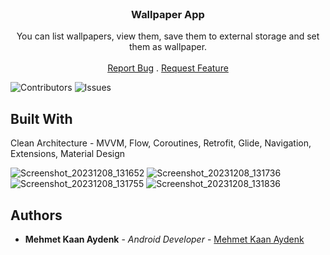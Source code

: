 <br/>
<p align="center">
  <h3 align="center">Wallpaper App</h3>

  <p align="center">
    You can list wallpapers, view them, save them to external storage and set them as wallpaper.
    <br/>
    <br/>
    <a href="https://github.com/mkaanaydenk/MWallpaper/issues">Report Bug</a>
    .
    <a href="https://github.com/mkaanaydenk/MWallpaper/issues">Request Feature</a>
  </p>
</p>

![Contributors](https://img.shields.io/github/contributors/mkaanaydenk/MWallpaper?color=dark-green) ![Issues](https://img.shields.io/github/issues/mkaanaydenk/MWallpaper) 

## Built With

Clean Architecture - MVVM, Flow, Coroutines, Retrofit, Glide, Navigation, Extensions, Material Design


![Screenshot_20231208_131652](https://github.com/mkaanaydenk/MWallpaper/assets/54694153/92dc0f5a-8595-4205-8161-f260db96d4e5)
![Screenshot_20231208_131736](https://github.com/mkaanaydenk/MWallpaper/assets/54694153/acaf4b3c-3a37-42c7-a0c6-3c52a8e0b3f0)
![Screenshot_20231208_131755](https://github.com/mkaanaydenk/MWallpaper/assets/54694153/8ace08fb-923b-4281-a527-eb8ea3af1739)
![Screenshot_20231208_131836](https://github.com/mkaanaydenk/MWallpaper/assets/54694153/21fe61ed-c57d-4113-b525-f6ff67d5d8b9)


## Authors

* **Mehmet Kaan Aydenk** - *Android Developer* - [Mehmet Kaan Aydenk](https://github.com/mkaanaydenk)
